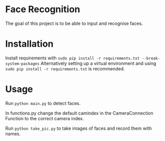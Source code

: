 # Face Recognition

The goal of this project is to be able to input and recognise faces.

# Installation

Install requirements with 
`sudo pip install -r requirements.txt --break-system-packages`
Alternatively setting up a virtual environment and using `sudo pip install -r requirements.txt` is recommended.

# Usage

Run `python main.py` to detect faces.

In functions.py change the default camindex in the CameraConnection Function to the correct camera index.

Run `python take_pic.py` to take images of faces and record them with names.
